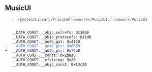 ## MusicUI

> `/System/Library/PrivateFrameworks/MusicUI.framework/MusicUI`

```diff

   __DATA_CONST.__objc_selrefs: 0x1860
   __DATA_CONST.__objc_protorefs: 0x1d8
   __AUTH_CONST.__auth_got: 0x4f50
-  __AUTH_CONST.__auth_ptr: 0x8350
+  __AUTH_CONST.__auth_ptr: 0x76b0
   __AUTH_CONST.__const: 0x2bea0
   __AUTH_CONST.__cfstring: 0x20
   __AUTH_CONST.__objc_const: 0x13c20

```
